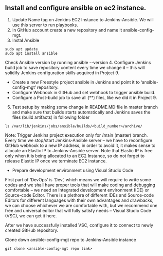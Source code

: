 ## Install and configure ansible on ec2 instance.
1. Update Name tag on  Jenkins EC2 Instance to Jenkins-Ansible. We will use this server to run playbooks.
2. In  GitHub account create a new repository and name it ansible-config-mgt.
3. Instal Ansible
  ``` 
sudo apt update
sudo apt install ansible
```
Check  Ansible version by running ansible --version
4. Configure Jenkins build job to save  repository content every time we change it – this will solidify  Jenkins configuration skills acquired in Project 9.
- Create a new Freestyle project ansible in Jenkins and point it to  ‘ansible-config-mgt’ repository.
- Configure Webhook in GitHub and set webhook to trigger ansible build.
- Configure a Post-build job to save all (**) files, like we did it in Project 9.
5. Test  setup by making some change in README.MD file in master branch and make sure that builds starts automatically and Jenkins saves the files (build artifacts) in following folder
```
ls /var/lib/jenkins/jobs/ansible/builds/<build_number>/archive/
```
Note: Trigger Jenkins project execution only for /main (master) branch.
 Every time we stop/start  Jenkins-Ansible server – we have to reconfigure GitHub webhook to a new IP address, in order to avoid it, it makes sense to allocate an Elastic IP to  Jenkins-Ansible server. Note that Elastic IP is free only when it is being allocated to an EC2 Instance, so do not forget to release Elastic IP once we terminate  EC2 Instance.

- Prepare  development environment using Visual Studio Code

First part of ‘DevOps’ is ‘Dev’, which means we will require to write some codes and we shall have proper tools that will make  coding and debugging comfortable – we need an Integrated development environment (IDE) or Source-code Editor. There is a plethora of different IDEs and Source-code Editors for different languages with their own advantages and drawbacks, we can choose whichever we are comfortable with, but we recommend one free and universal editor that will fully satisfy  needs – Visual Studio Code (VSC), we can get it here.

After we have successfully installed VSC, configure it to connect to  newly created GitHub repository.

Clone down  ansible-config-mgt repo to  Jenkins-Ansible instance
```
git clone <ansible-config-mgt repo link>
```





